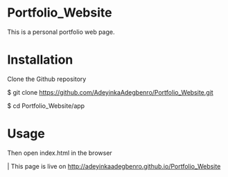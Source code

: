 # Portfolio_Website

 This is a personal portfolio web page.

# Installation

 Clone the Github repository

 $ git clone https://github.com/AdeyinkaAdegbenro/Portfolio_Website.git

 $ cd Portfolio_Website/app

# Usage

 Then open index.html in the browser



| This page is live on http://adeyinkaadegbenro.github.io/Portfolio_Website